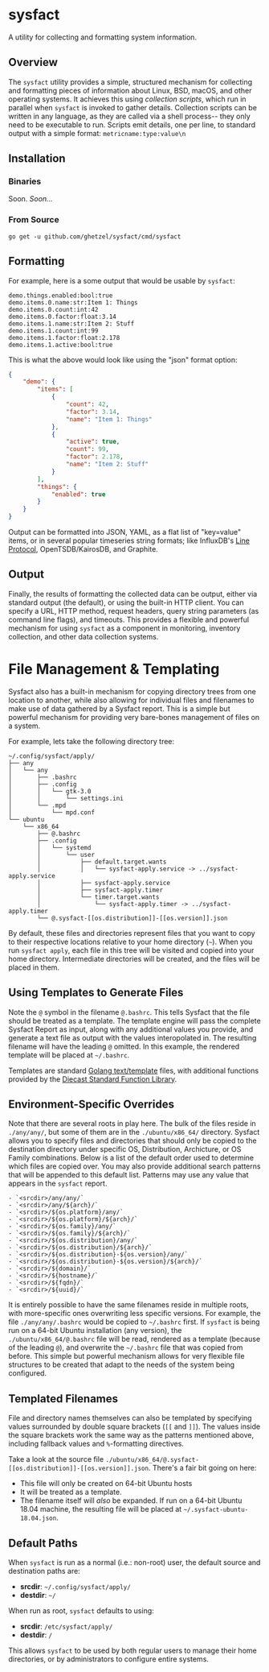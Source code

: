 # sysfact

A utility for collecting and formatting system information.

## Overview

The `sysfact` utility provides a simple, structured mechanism for collecting and formatting pieces of information about Linux, BSD, macOS, and other operating systems. It achieves this using _collection scripts_, which run in parallel when `sysfact` is invoked to gather details. Collection scripts can be written in any language, as they are called via a shell process-- they only need to be executable to run. Scripts emit details, one per line, to standard output with a simple format: `metricname:type:value\n`

## Installation

### Binaries

Soon. _Soon..._

### From Source

```
go get -u github.com/ghetzel/sysfact/cmd/sysfact
```

## Formatting

For example, here is a some output that would be usable by `sysfact`:

```
demo.things.enabled:bool:true
demo.items.0.name:str:Item 1: Things
demo.items.0.count:int:42
demo.items.0.factor:float:3.14
demo.items.1.name:str:Item 2: Stuff
demo.items.1.count:int:99
demo.items.1.factor:float:2.178
demo.items.1.active:bool:true
```

This is what the above would look like using the "json" format option:

```json
{
	"demo": {
		"items": [
			{
				"count": 42,
				"factor": 3.14,
				"name": "Item 1: Things"
			},
			{
				"active": true,
				"count": 99,
				"factor": 2.178,
				"name": "Item 2: Stuff"
			}
		],
		"things": {
			"enabled": true
		}
	}
}
```

Output can be formatted into JSON, YAML, as a flat list of "key=value" items, or in several popular timeseries string formats; like InfluxDB's [Line Protocol](https://docs.influxdata.com/influxdb/latest/write_protocols/line_protocol_tutorial/), OpenTSDB/KairosDB, and Graphite.

## Output

Finally, the results of formatting the collected data can be output, either via standard output (the default), or using the built-in HTTP client. You can specify a URL, HTTP method, request headers, query string parameters (as command line flags), and timeouts. This provides a flexible and powerful mechanism for using `sysfact` as a component in monitoring, inventory collection, and other data collection systems.

# File Management & Templating

Sysfact also has a built-in mechanism for copying directory trees from one location to another, while also allowing for individual files and filenames to make use of data gathered by a Sysfact report. This is a simple but powerful mechanism for providing very bare-bones management of files on a system.

For example, lets take the following directory tree:

```
~/.config/sysfact/apply/
├── any
│   └── any
│       ├── .bashrc
│       ├── .config
│       │   └── gtk-3.0
│       │       └── settings.ini
│       └── .mpd
│           └── mpd.conf
└── ubuntu
    └── x86_64
        ├── @.bashrc
        ├── .config
        │   └── systemd
        │       └── user
        │           ├── default.target.wants
        │           │   └── sysfact-apply.service -> ../sysfact-apply.service
        │           ├── sysfact-apply.service
        │           ├── sysfact-apply.timer
        │           └── timer.target.wants
        │               └── sysfact-apply.timer -> ../sysfact-apply.timer
        └── @.sysfact-[[os.distribution]]-[[os.version]].json
```

By default, these files and directories represent files that you want to copy to their respective locations relative to your home directory (`~`). When you run `sysfact apply`, each file in this tree will be visited and copied into your home directory. Intermediate directories will be created, and the files will be placed in them.

## Using Templates to Generate Files

Note the `@` symbol in the filename `@.bashrc`. This tells Sysfact that the file should be treated as a template. The template engine will pass the complete Sysfact Report as input, along with any additional values you provide, and generate a text file as output with the values interopolated in. The resulting filename will have the leading `@` omitted. In this example, the rendered template will be placed at `~/.bashrc`.

Templates are standard [Golang text/template](https://golang.org/pkg/text/template/#pkg-overview) files, with additional functions provided by the [Diecast Standard Function Library](https://ghetzel.github.io/diecast/#funcref).

## Environment-Specific Overrides

Note that there are several roots in play here. The bulk of the files reside in `./any/any/`, but some of them are in the `./ubuntu/x86_64/` directory. Sysfact allows you to specify files and directories that should only be copied to the destination directory under specific OS, Distribution, Archicture, or OS Family combinations. Below is a list of the default order used to determine which files are copied over. You may also provide additional search patterns that will be appended to this default list. Patterns may use any value that appears in the `sysfact` report.

    - `<srcdir>/any/any/`
    - `<srcdir>/any/${arch}/`
    - `<srcdir>/${os.platform}/any/`
    - `<srcdir>/${os.platform}/${arch}/`
    - `<srcdir>/${os.family}/any/`
    - `<srcdir>/${os.family}/${arch}/`
    - `<srcdir>/${os.distribution}/any/`
    - `<srcdir>/${os.distribution}/${arch}/`
    - `<srcdir>/${os.distribution}-${os.version}/any/`
    - `<srcdir>/${os.distribution}-${os.version}/${arch}/`
    - `<srcdir>/${domain}/`
    - `<srcdir>/${hostname}/`
    - `<srcdir>/${fqdn}/`
    - `<srcdir>/${uuid}/`

It is entirely possible to have the same filenames reside in multiple roots, with more-specific ones overwriting less specific versions. For example, the file `./any/any/.bashrc` would be copied to `~/.bashrc` first. If `sysfact` is being run on a 64-bit Ubuntu installation (any version), the `./ubuntu/x86_64/@.bashrc` file will be read, rendered as a template (because of the leading `@`), and overwrite the `~/.bashrc` file that was copied from before. This simple but powerful mechanism allows for very flexible file structures to be created that adapt to the needs of the system being configured.

## Templated Filenames

File and directory names themselves can also be templated by specifying values surrounded by double square brackets (`[[` and `]]`). The values inside the square brackets work the same way as the patterns mentioned above, including fallback values and `%`-formatting directives.

Take a look at the source file `./ubuntu/x86_64/@.sysfact-[[os.distribution]]-[[os.version]].json`. There's a fair bit going on here:

- This file will only be created on 64-bit Ubuntu hosts
- It will be treated as a template.
- The filename itself will _also_ be expanded. If run on a 64-bit Ubuntu 18.04 machine, the resulting file will be placed at `~/.sysfact-ubuntu-18.04.json`.

## Default Paths

When `sysfact` is run as a normal (i.e.: non-root) user, the default source and destination paths are:

- **srcdir**: `~/.config/sysfact/apply/`
- **destdir**: `~/`

When run as root, `sysfact` defaults to using:

- **srcdir**: `/etc/sysfact/apply/`
- **destdir**: `/`

This allows `sysfact` to be used by both regular users to manage their home directories, or by administrators to configure entire systems.
